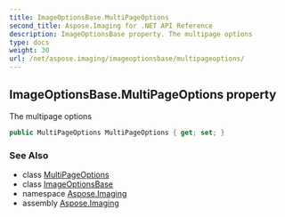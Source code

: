 ```yaml
---
title: ImageOptionsBase.MultiPageOptions
second_title: Aspose.Imaging for .NET API Reference
description: ImageOptionsBase property. The multipage options
type: docs
weight: 30
url: /net/aspose.imaging/imageoptionsbase/multipageoptions/
---
```

## ImageOptionsBase.MultiPageOptions property

The multipage options

```csharp
public MultiPageOptions MultiPageOptions { get; set; }
```

### See Also

* class [MultiPageOptions](../../../aspose.imaging.imageoptions/multipageoptions/)
* class [ImageOptionsBase](../)
* namespace [Aspose.Imaging](../../imageoptionsbase/)
* assembly [Aspose.Imaging](../../../)


